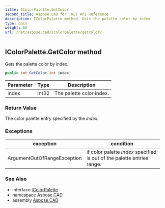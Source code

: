 ```yaml
---
title: IColorPalette.GetColor
second_title: Aspose.CAD for .NET API Reference
description: IColorPalette method. Gets the palette color by index
type: docs
weight: 60
url: /net/aspose.cad/icolorpalette/getcolor/
---
```

## IColorPalette.GetColor method

Gets the palette color by index.

```csharp
public int GetColor(int index)
```

| Parameter | Type | Description |
| --- | --- | --- |
| index | Int32 | The palette color index. |

### Return Value

The color palette entry specified by the *index*.

### Exceptions

| exception | condition |
| --- | --- |
| ArgumentOutOfRangeException | if color palette *index* specified is out of the palette entries range. |

### See Also

* interface [IColorPalette](../)
* namespace [Aspose.CAD](../../icolorpalette/)
* assembly [Aspose.CAD](../../../)


